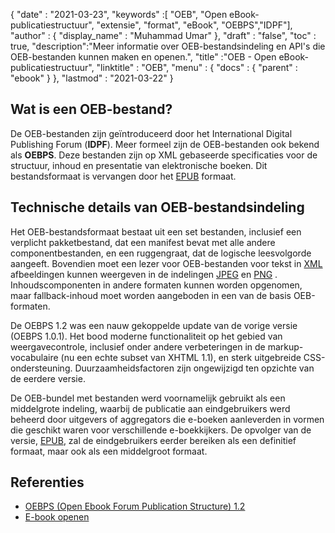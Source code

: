{
  "date" : "2021-03-23",
  "keywords" :[ "OEB", "Open eBook-publicatiestructuur", "extensie", "format", "eBook", "OEBPS","IDPF"],
  "author" : {
    "display_name" : "Muhammad Umar"
},
  "draft" : "false",
  "toc" : true,
  "description":"Meer informatie over OEB-bestandsindeling en API's die OEB-bestanden kunnen maken en openen.",
  "title" :"OEB - Open eBook-publicatiestructuur",
  "linktitle" : "OEB",
  "menu" : {
    "docs" : {
      "parent" : "ebook"
}
},
  "lastmod" : "2021-03-22"
}

## Wat is een OEB-bestand?

De OEB-bestanden zijn geïntroduceerd door het International Digital Publishing Forum (**IDPF**). Meer formeel zijn de OEB-bestanden ook bekend als **OEBPS**. Deze bestanden zijn op XML gebaseerde specificaties voor de structuur, inhoud en presentatie van elektronische boeken. Dit bestandsformaat is vervangen door het [EPUB](/nl/ebook/epub/) formaat.

## Technische details van OEB-bestandsindeling

Het OEB-bestandsformaat bestaat uit een set bestanden, inclusief een verplicht pakketbestand, dat een manifest bevat met alle andere componentbestanden, en een ruggengraat, dat de logische leesvolgorde aangeeft. Bovendien moet een lezer voor OEB-bestanden voor tekst in [XML](/nl/web/xml/) afbeeldingen kunnen weergeven in de indelingen [JPEG](/nl/image/jpeg/) en [PNG](/nl/image/png/) . Inhoudscomponenten in andere formaten kunnen worden opgenomen, maar fallback-inhoud moet worden aangeboden in een van de basis OEB-formaten.

De OEBPS 1.2 was een nauw gekoppelde update van de vorige versie (OEBPS 1.0.1). Het bood moderne functionaliteit op het gebied van weergavecontrole, inclusief onder andere verbeteringen in de markup-vocabulaire (nu een echte subset van XHTML 1.1), en sterk uitgebreide CSS-ondersteuning. Duurzaamheidsfactoren zijn ongewijzigd ten opzichte van de eerdere versie.
  

De OEB-bundel met bestanden werd voornamelijk gebruikt als een middelgrote indeling, waarbij de publicatie aan eindgebruikers werd beheerd door uitgevers of aggregators die e-boeken aanleverden in vormen die geschikt waren voor verschillende e-boekkijkers. De opvolger van de versie, [EPUB](/nl/ebook/epub/), zal de eindgebruikers eerder bereiken als een definitief formaat, maar ook als een middelgroot formaat.

## Referenties

* [OEBPS (Open Ebook Forum Publication Structure) 1.2](https://www.loc.gov/preservation/digital/formats/fdd/fdd000171.shtml)
* [E-book openen](https://en.wikipedia.org/wiki/Open_eBook)


